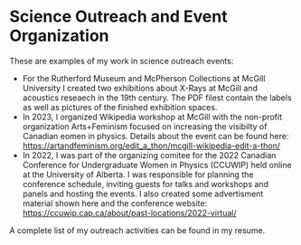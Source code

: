 # Science Outreach and Event Organization
These are examples of my work in science outreach events: 

- For the Rutherford Museum and McPherson Collections at McGill University I created two exhibitions about X-Rays at McGill and acoustics reseaech in the 19th century. The PDF filest contain the labels as well as pictures of the finished exhibition spaces. 
- In 2023, I organized Wikipedia workshop at McGill with the non-profit organization Arts+Feminism focused on increasing the visibilty of Canadian eomen in physics. Details about the event can be found here:
  https://artandfeminism.org/edit_a_thon/mcgill-wikipedia-edit-a-thon/
- In 2022, I was part of the organizing comitee for the 2022 Canadian Conference for Undergraduate Women in Physics (CCUWIP) held online at the University of Alberta. I was responsible for planning the conference schedule, inviting guests for talks and workshops and panels and hosting the events. I also created some advertisment material shown here and the conference website:
  https://ccuwip.cap.ca/about/past-locations/2022-virtual/

A complete list of my outreach activities can be found in my resume.
